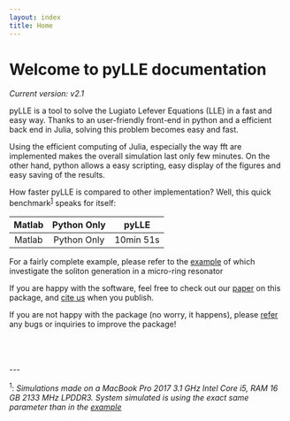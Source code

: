 ```yaml
---
layout: index
title: Home
---
```


# Welcome to pyLLE documentation

_Current version: v2.1_


pyLLE is a tool to solve the Lugiato Lefever Equations (LLE) in a fast and easy way. Thanks to an user-friendly front-end in python and a efficient back end in Julia, solving this problem becomes easy and fast.

Using the efficient computing of Julia, especially the way fft are implemented makes the overall simulation last only few minutes. On the other hand, python allows a easy scripting, easy display of the figures and easy saving of the results. 

<i class="fas fa-tachometer-alt"></i> How faster pyLLE is compared to other implementation? Well, this quick benchmark<sup>[1](#myfootnote1)</sup> speaks for itself: 

| Matlab <i class="far fa-dizzy"></i>| Python Only <i class="far fa-flushed"></i> |  pyLLE <i class="fas fa-child"></i> |
|:------:|:-----------:|:-------:|
| Matlab | Python Only |  10min 51s  |

<i class="fas fa-glasses"></i> For a fairly complete example, please refer to the [example](https://gregmoille.github.io/pyLLE/Example.html) of  which investigate the soliton generation in a micro-ring resonator

<i class="far fa-smile-beam"></i> If you are happy with the software, feel free to check out our [paper]() on this package, and [cite us](https://gregmoille.github.io/pyLLE/HowToCite.html) when you publish. 

<i class="far fa-frown-open"></i> If you are not happy with the package (no worry, it happens), please [refer](https://github.com/gregmoille/pyLLE/issues) any bugs or inquiries to improve the package! 

<br>
<br>
<br>
---

<a name="myfootnote1"><sup>1</sup></a>:  *Simulations made on a MacBook Pro 2017 3.1 GHz Intel Core i5, RAM 16 GB 2133 MHz LPDDR3. System simulated is using the exact same parameter than in the [example](https://gregmoille.github.io/pyLLE/Example.html)*